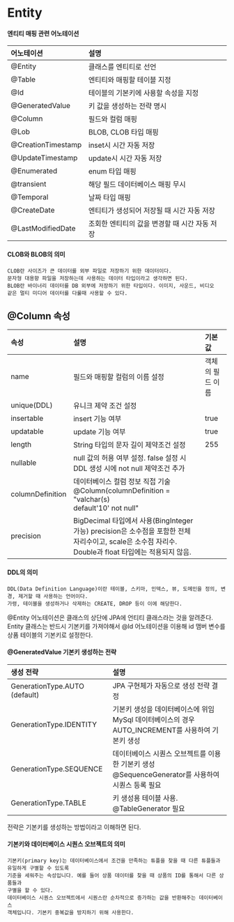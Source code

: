 # Entity

#### 엔티티 매핑 관련 어노테이션
| 어노테이션              | 설명                         |
|:-------------------|:---------------------------|
| @Entity            | 클래스를 엔티티로 선언               
| @Table             | 엔티티와 매핑할 테이블 지정            |
| @Id                | 테이블의 기본키에 사용할 속성을 지정       |
| @GeneratedValue    | 키 값을 생성하는 전략 명시            |
| @Column            | 필드와 컬럼 매핑                  |
| @Lob               | BLOB, CLOB 타입 매핑           |
| @CreationTimestamp | inset시 시간 자동 저장            |
| @UpdateTimestamp   | update시 시간 자동 저장           |
| @Enumerated        | enum 타입 매핑                 |
| @transient         | 해당 필드 데이터베이스 매핑 무시         |
| @Temporal          | 날짜 타입 매핑                   |
| @CreateDate        | 엔티티가 생성되어 저장될 때 시간 자동 저장   |
| @LastModifiedDate  | 조회한 엔티티의 값을 변경할 때 시간 자동 저장 |

#### CLOB와 BLOB의 의미
```
CLOB란 사이즈가 큰 데이터를 외부 파일로 저장하기 위한 데이터이다.
문자형 대용향 파일을 저장하는데 사용하는 데이터 타입이라고 생각하면 된다.
BLOB란 바이너리 데이터를 DB 외부에 저장하기 위한 타입이다. 이미지, 사운드, 비디오
같은 멀티 미디어 데이터를 다룰때 사용할 수 있다.
```

## @Column 속성
| 속성               | 설명                                                                                                               | 기본값       |
|:-----------------|:-----------------------------------------------------------------------------------------------------------------|:----------|
| name             | 필드와 매핑할 컬럼의 이름 설정                                                                                                | 객체의 필드 이름 |
| unique(DDL)      | 유니크 제약 조건 설정                                                                                                     |           |
| insertable       | insert 기능 여부                                                                                                     | true      |
| updatable        | update 기능 여부                                                                                                     | true      |
| length           | String 타입의 문자 길이 제약조건 설정                                                                                         | 255       |
| nullable         | null 값의 허용 여부 설정. false 설정 시 DDL 생성 시에 not null 제약조건 추가                                                          ||
| columnDefinition | 데이터베이스 컬럼 정보 직접 기술<br/>@Column(columnDefinition = "valchar(s)<br/>default'10' not null"                          ||
| precision        | BigDecimal 타입에서 사용(BingInteger 가능) precision은 소수점을 포함한 전체 자리수이고, scale은 소수점 자리수.<br/>Double과 float 타입에는 적용되지 않음. ||

#### DDL의 의미
```
DDL(Data Definition Language)이란 테이블, 스키마, 인덱스, 뷰, 도메인을 정의, 변경, 제거할 때 사용하는 언어이다.
가령, 테이블을 생성하거나 삭제하는 CREATE, DROP 등이 이에 해당한다.
```
@Entity 어노테이션은 클래스의 상단에 JPA에 언티티 클래스라는 것을 알려준다.
Entity 클래스는 반드시 기본키를 가져야해서 @Id 어노테이션을 이용해 id 맴버 변수를 상품 테이블의 기본키로 설정한다.

#### @GeneratedValue 기본키 생성하는 전략
| 생성 전략                         | 설명                                                                  |
|:------------------------------|:--------------------------------------------------------------------|
| GenerationType.AUTO (default) | JPA 구현체가 자동으로 생성 전략 결정                                              |
| GenerationType.IDENTITY       | 기본키 생성을 데이터베이스에 위임<br/>MySql 데이터베이스의 경우 AUTO_INCREMENT를 사용하여 기본키 생성 |
| GenerationType.SEQUENCE       | 데이터베이스 시퀀스 오브젝트를 이용한 기본키 생성<br/>@SequenceGenerator를 사용하여 시퀀스 등록 필요  |
| GenerationType.TABLE          | 키 생성용 테이블 사용. @TableGenerator 필요                                    |
전략은 기본키를 생성하는 방법이라고 이해하면 된다.

#### 기본키와 데이터베이스 시퀀스 오브젝트의 의미
````
기본키(primary key)는 데이터베이스에서 조건을 만족하는 튜플을 찾을 때 다른 튜플들과 유일하게 구별할 수 있도록
기준을 세워주는 속성입니다. 예를 들어 상품 데이터를 찾을 때 상품의 ID를 통해서 다른 상품들과
구별을 할 수 있다.
데이터베이스 시퀀스 오브젝트에서 시퀀스란 순차적으로 증가하는 값을 반환해주는 데이터베이스
객체입니다. 기본키 중복값을 방지하기 위해 사용한다.
````